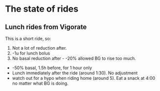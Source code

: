 # The state of rides

## Lunch rides from Vigorate

This is a short ride, so:

1. Not a lot of reduction after.
2. -1u for lunch bolus
3. No basal reduction after - -20% allowed BG to rise too much.

- -50% basal, 1.5h before, for 1 hour only
- Lunch immediately after the ride (around 1:30). No adjustment
- watch out for a hypo when riding home (around 5). Eat a snack at 4:00 no matter what BG is doing.
